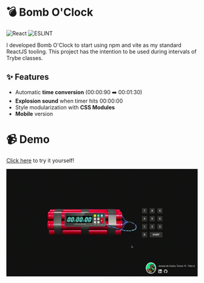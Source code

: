 # 💣 Bomb O'Clock
![React](https://img.shields.io/badge/react-%2320232a.svg?style=for-the-badge&logo=react&logoColor=%2361DAFB) ![ESLINT](https://img.shields.io/badge/eslint-3A33D1?style=for-the-badge&logo=eslint&logoColor=white)

I developed Bomb O'Clock to start using npm and vite as my standard ReactJS tooling. This project has the intention to be used during intervals of Trybe classes.

## ✨ Features
- Automatic **time conversion** (00:00:90 ➡️ 00:01:30)
- **Explosion sound** when timer hits 00:00:00
- Style modularization with **CSS Modules**
- **Mobile** version

# 📹 Demo
[Click here](https://cadavanaugh.github.io/Bomb-O-Clock/ "Bomb O'Clock Github Pages") to try it yourself!

![Demo](src/images/Bomb-O-Clock-Demo.gif)